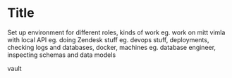 #  Title

Set up environment for different roles, kinds of work
eg. work on mitt vimla with local API
eg. doing Zendesk stuff
eg. devops stuff, deployments, checking logs and databases, docker, machines
eg. database engineer, inspecting schemas and data models

vault

